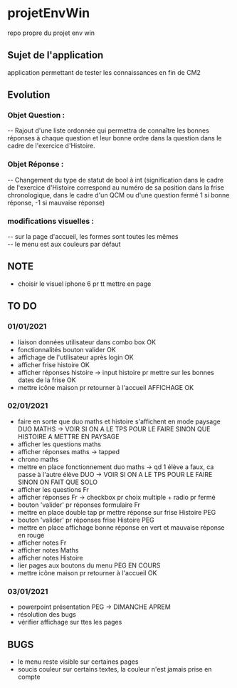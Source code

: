 # projetEnvWin
repo propre du projet env win

## Sujet de l'application
application permettant de tester les connaissances en fin de CM2

## Evolution

### Objet Question :

-- Rajout d'une liste ordonnée qui permettra de connaître les bonnes réponses à chaque question et leur bonne ordre dans la question dans le cadre de l'exercice d'Histoire.

### Objet Réponse :

-- Changement du type de statut de bool à int (signification dans le cadre de l'exercice d'Histoire correspond au numéro de sa position dans la frise chronologique, dans le cadre d'un QCM ou d'une question fermé 1 si bonne réponse, -1 si mauvaise réponse)

### modifications visuelles :
-- sur la page d'accueil, les formes sont toutes les mêmes  
-- le menu est aux couleurs par défaut


## NOTE
- choisir le visuel iphone 6 pr tt mettre en page

## TO DO
### 01/01/2021
- liaison données utilisateur dans combo box OK
- fonctionnalités bouton valider OK
- affichage de l'utilisateur après login OK
- afficher frise histoire OK
- afficher réponses histoire -> input histoire pr mettre sur les bonnes dates de la frise OK
- mettre icône maison pr retourner à l'accueil AFFICHAGE OK

### 02/01/2021
- faire en sorte que duo maths et histoire s'affichent en mode paysage DUO MATHS -> VOIR SI ON A LE TPS POUR LE FAIRE SINON QUE HISTOIRE A METTRE EN PAYSAGE
- afficher les questions maths
- afficher réponses maths -> tapped
- chrono maths
- mettre en place fonctionnement duo maths -> qd 1 élève a faux, ca passe à l'autre élève DUO -> VOIR SI ON A LE TPS POUR LE FAIRE SINON ON FAIT QUE SOLO
- afficher les questions Fr
- afficher réponses Fr -> checkbox pr choix multiple + radio pr fermé
- bouton 'valider' pr réponses formulaire Fr
- mettre en place double tap pr mettre réponse sur frise Histoire PEG
- bouton 'valider' pr réponses frise Histoire PEG
- mettre en place affichage bonne réponse en vert et mauvaise réponse en rouge
- afficher notes Fr
- afficher notes Maths
- afficher notes Histoire
- lier pages aux boutons du menu PEG EN COURS
- mettre icône maison pr retourner à l'accueil OK

### 03/01/2021
- powerpoint présentation PEG -> DIMANCHE APREM
- résolution des bugs
- vérifier affichage sur ttes les pages

## BUGS
- le menu reste visible sur certaines pages
- soucis couleur sur certains textes, la couleur n'est jamais prise en compte
